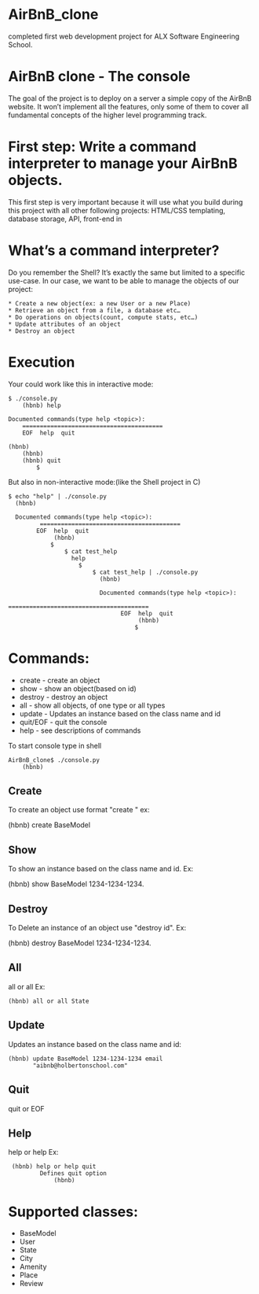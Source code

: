 # AirBnB_clone
completed first web development project for ALX Software Engineering School.

# AirBnB clone - The console
The goal of the project is to deploy on a server a simple copy of the
AirBnB website.
It won’t implement all the features, only some of them to cover all
fundamental concepts of the higher level programming track.

# First step: Write a command interpreter to manage your AirBnB objects.
This first step is very important because it will use what you build
during this project with all other following projects: HTML/CSS templating,
database storage, API, front-end in

# What’s a command interpreter?
Do you remember the Shell? It’s exactly the same but limited to a specific
use-case. In our case, we want to be able to manage the objects of our project:

    * Create a new object(ex: a new User or a new Place)
    * Retrieve an object from a file, a database etc…
    * Do operations on objects(count, compute stats, etc…)
    * Update attributes of an object
    * Destroy an object

# Execution
Your could work like this in interactive mode:

    $ ./console.py
        (hbnb) help

    Documented commands(type help <topic>):
        ========================================
	    EOF  help  quit

    (hbnb)
        (hbnb)
	    (hbnb) quit
	        $

But also in non-interactive mode:(like the Shell project in C)

    $ echo "help" | ./console.py
      (hbnb)

      Documented commands(type help <topic>):
      		 ========================================
			EOF  help  quit
			     (hbnb)
				$
					$ cat test_help
					  help
						$
							$ cat test_help | ./console.py
							  (hbnb)

							  Documented commands(type help <topic>):
							  	     ========================================
									EOF  help  quit
									     (hbnb)
										$

# Commands:
* create - create an object
* show - show an object(based on id)
* destroy - destroy an object
* all - show all objects, of one type or all types
* update - Updates an instance based on the class name and id
* quit/EOF - quit the console
* help - see descriptions of commands

To start console type in shell

    AirBnB_clone$ ./console.py
        (hbnb)

## Create
To create an object use format "create <ClassName>" ex:

   (hbnb) create BaseModel

## Show
To show an instance based on the class name and id. Ex:

   (hbnb) show BaseModel 1234-1234-1234.

## Destroy
To Delete an instance of an object use "destroy <ClassName> id". Ex:

   (hbnb) destroy BaseModel 1234-1234-1234.

## All
all or all <class name> Ex:

    (hbnb) all or all State

## Update
Updates an instance based on the class name and id:

	(hbnb) update BaseModel 1234-1234-1234 email
	       "aibnb@holbertonschool.com"

## Quit
quit or EOF

## Help
help or help <command> Ex:

     (hbnb) help or help quit
     	     Defines quit option
	     	     (hbnb)

# Supported classes:
* BaseModel
* User
* State
* City
* Amenity
* Place
* Review
